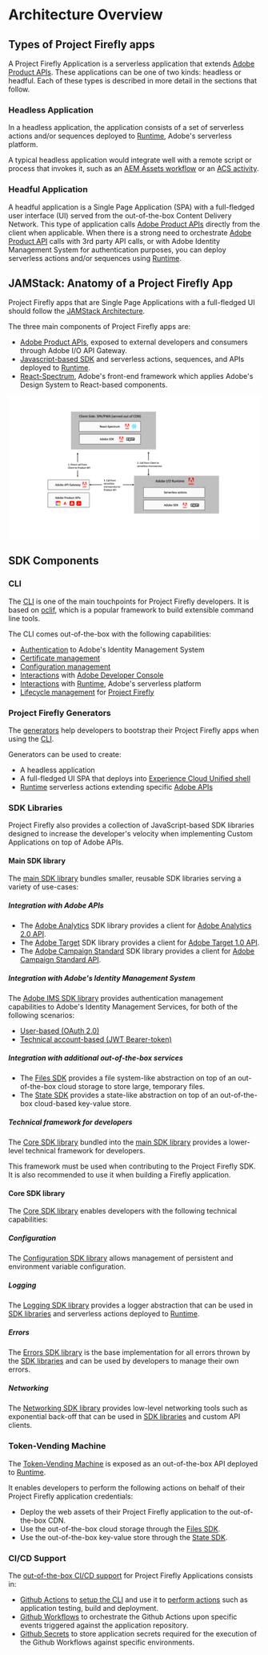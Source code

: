 # Architecture Overview

## Types of Project Firefly apps

A Project Firefly Application is a serverless application that extends [Adobe Product APIs](https://www.adobe.io/apis.html).
These applications can be one of two kinds: headless or headful. Each of these types is described in more detail in the sections that follow.

### Headless Application

In a headless application, the application consists of a set of serverless actions and/or sequences deployed to [Runtime](https://github.com/AdobeDocs/adobeio-runtime), Adobe's serverless platform.

A typical headless application would integrate well with a remote script or process that invokes it, such as an [AEM Assets workflow](https://docs.adobe.com/content/help/en/experience-manager-65/assets/using/assets-workflow.html) or an [ACS activity](https://docs.adobe.com/content/help/en/campaign-standard/using/managing-processes-and-data/data-management-activities/external-api.html).

### Headful Application

A headful application is a Single Page Application (SPA) with a full-fledged user interface (UI) served from the out-of-the-box Content Delivery Network. This type of application calls [Adobe Product APIs](https://www.adobe.io/apis.html) directly from the client when applicable. When there is a strong need to orchestrate [Adobe Product API](https://www.adobe.io/apis.html) calls with 3rd party API calls, or with Adobe Identity Management System for authentication purposes, you can deploy serverless actions and/or sequences using [Runtime](https://github.com/AdobeDocs/adobeio-runtime).

## JAMStack: Anatomy of a Project Firefly App

Project Firefly apps that are Single Page Applications with a full-fledged UI should follow the [JAMStack Architecture](https://jamstack.org/).

The three main components of Project Firefly apps are:

- [Adobe Product APIs](https://www.adobe.io/apis.html), exposed to external developers and consumers through Adobe I/O API Gateway.
- [Javascript-based SDK](https://github.com/adobe/aio-sdk) and serverless actions, sequences, and APIs deployed to [Runtime](https://github.com/AdobeDocs/adobeio-runtime).
- [React-Spectrum](https://react-spectrum.adobe.com/), Adobe's front-end framework which applies Adobe's Design System to React-based components.

![JAMStack Architecture](../images/jamstack-anatomy-application-edited.png)

## SDK Components

### CLI

The [CLI](https://github.com/adobe/aio-cli) is one of the main touchpoints for Project Firefly developers. It is based on [oclif](https://oclif.io/), which is a popular framework to build extensible command line tools.

The CLI comes out-of-the-box with the following capabilities:

- [Authentication](https://github.com/adobe/aio-cli-plugin-auth) to Adobe's Identity Management System
- [Certificate management](https://github.com/adobe/aio-cli-plugin-certificate)
- [Configuration management](https://github.com/adobe/aio-cli-plugin-certificate)
- [Interactions](https://github.com/adobe/aio-cli-plugin-console) with [Adobe Developer Console](https://console.adobe.io/)
- [Interactions](https://github.com/adobe/aio-cli-plugin-runtime) with [Runtime](https://github.com/AdobeDocs/adobeio-runtime), Adobe's serverless platform
- [Lifecycle management](https://github.com/adobe/aio-cli-plugin-app) for [Project Firefly](https://github.com/AdobeDocs/project-fireflu)

### Project Firefly Generators

The [generators](https://github.com/adobe/generator-aio-app) help developers to bootstrap their Project Firefly apps when using the [CLI](https://github.com/adobe/aio-cli).

Generators can be used to create:

- A headless application
- A full-fledged UI SPA that deploys into [Experience Cloud Unified shell](http://experiencecloud.adobe.com/)
- [Runtime](https://github.com/AdobeDocs/adobeio-runtime) serverless actions extending specific [Adobe APIs](https://www.adobe.io/apis.html)

### SDK Libraries

Project Firefly also provides a collection of JavaScript-based SDK libraries designed to increase the developer's velocity when implementing Custom Applications on top of Adobe APIs.

#### Main SDK library

The [main SDK library](https://github.com/adobe/aio-sdk) bundles smaller, reusable SDK libraries serving a variety of use-cases:

##### Integration with Adobe APIs

- The [Adobe Analytics](https://github.com/adobe/aio-lib-analytics) SDK library provides a client for [Adobe Analytics 2.0 API](https://adobedocs.github.io/analytics-2.0-apis/).
- The [Adobe Target](https://github.com/adobe/aio-lib-target) SDK library provides a client for [Adobe Target 1.0 API](https://developers.adobetarget.com/api/).
- The [Adobe Campaign Standard](https://github.com/adobe/aio-lib-campaign-standard) SDK library provides a client for [Adobe Campaign Standard API](https://docs.adobe.com/content/help/en/campaign-standard/using/working-with-apis/about-campaign-standard-apis/about-campaign-standard-apis.html).

##### Integration with Adobe's Identity Management System

The [Adobe IMS SDK library](https://github.com/adobe/aio-lib-core-ims) provides authentication management capabilities to Adobe's Identity Management Services, for both of the following scenarios:

- [User-based (OAuth 2.0)](https://github.com/adobe/aio-lib-core-ims-oauth)
- [Technical account-based (JWT Bearer-token)](https://github.com/adobe/aio-lib-core-ims-jwt)

##### Integration with additional out-of-the-box services 

- The [Files SDK](https://github.com/adobe/aio-lib-files) provides a file system-like abstraction on top of an out-of-the-box cloud storage to store large, temporary files.
- The [State SDK](https://github.com/adobe/aio-lib-state) provides a state-like abstraction on top of an out-of-the-box cloud-based key-value store.

##### Technical framework for developers

The [Core SDK library](https://github.com/adobe/aio-sdk-core) bundled into the [main SDK library](https://github.com/adobe/aio-sdk) provides a lower-level technical framework for developers.   

This framework must be used when contributing to the Project Firefly SDK. It is also recommended to use it when building a Firefly application.

#### Core SDK library

The [Core SDK library](https://github.com/adobe/aio-sdk-core) enables developers with the following technical capabilities:

##### Configuration

The [Configuration SDK library](https://github.com/adobe/aio-lib-core-config) allows management of persistent and environment variable configuration.

##### Logging

The [Logging SDK library](https://github.com/adobe/aio-lib-core-logging) provides a logger abstraction that can be used in [SDK libraries](https://github.com/adobe/aio-sdk) and serverless actions deployed to [Runtime](https://github.com/AdobeDocs/adobeio-runtime).

##### Errors

The [Errors SDK library](https://github.com/adobe/aio-lib-core-errors) is the base implementation for all errors thrown by the [SDK libraries](https://github.com/adobe/aio-sdk) and can be used by developers to manage their own errors.

##### Networking

The [Networking SDK library](https://github.com/adobe/aio-lib-core-networking) provides low-level networking tools such as exponential back-off that can be used in [SDK libraries](https://github.com/adobe/aio-sdk) and custom API clients.

### Token-Vending Machine

The [Token-Vending Machine](https://github.com/adobe/aio-tvm) is exposed as an out-of-the-box API deployed to [Runtime](https://github.com/AdobeDocs/adobeio-runtime).

It enables developers to perform the following actions on behalf of their Project Firefly application credentials:

- Deploy the web assets of their Project Firefly application to the out-of-the-box CDN.
- Use the out-of-the-box cloud storage through the [Files SDK](https://github.com/adobe/aio-lib-files).
- Use the out-of-the-box key-value store through the [State SDK](https://github.com/adobe/aio-lib-state).

### CI/CD Support

The [out-of-the-box CI/CD support](./ci_cd_for_custom_apps.md) for Project Firefly Applications consists in:

- [Github Actions](https://github.com/features/actions) to [setup the CLI](https://github.com/adobe/aio-cli-setup-action) and use it to [perform actions](https://github.com/adobe/aio-apps-action) such as application testing, build and deployment.
- [Github Workflows](https://help.github.com/en/actions/configuring-and-managing-workflows/configuring-a-workflow) to orchestrate the Github Actions upon specific events triggered against the application repository.
- [Github Secrets](https://help.github.com/en/actions/configuring-and-managing-workflows/creating-and-storing-encrypted-secrets) to store application secrets required for the execution of the Github Workflows against specific environments.


